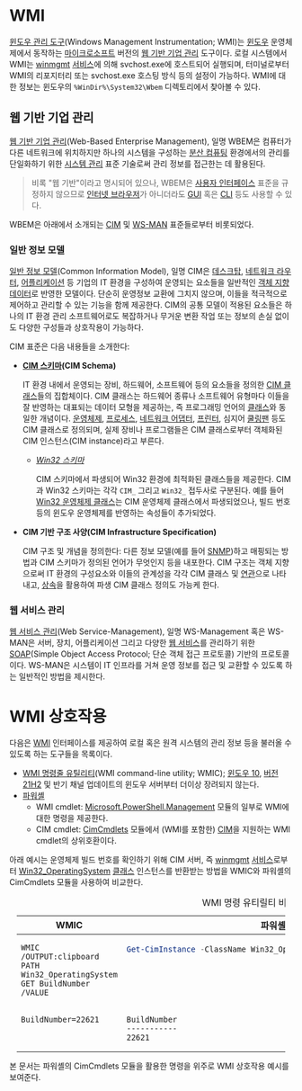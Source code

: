 # WMI
[윈도우 관리 도구](https://learn.microsoft.com/en-us/windows/win32/wmisdk/wmi-start-page)(Windows Management Instrumentation; WMI)는 [윈도우](Windows.md) 운영체제에서 동작하는 [마이크로소프트](https://www.microsoft.com) 버전의 [웹 기반 기업 관리](#웹-기반-기업-관리) 도구이다. 로컬 시스템에서 WMI는 [winmgmt](https://learn.microsoft.com/en-us/windows/win32/wmisdk/winmgmt) [서비스](Service.md)에 의해 svchost.exe에 호스트되어 실행되며, 터미널로부터 WMI의 리포지터리 또는 svchost.exe 호스팅 방식 등의 설정이 가능하다. WMI에 대한 정보는 윈도우의 `%WinDir%\System32\Wbem` 디렉토리에서 찾아볼 수 있다.

## 웹 기반 기업 관리
[웹 기반 기업 관리](https://en.wikipedia.org/wiki/Web-Based_Enterprise_Management)(Web-Based Enterprise Management), 일명 WBEM은 컴퓨터가 다른 네트워크에 위치하지만 하나의 시스템을 구성하는 [분산 컴퓨팅](https://ko.wikipedia.org/wiki/분산_컴퓨팅) 환경에서의 관리를 단일화하기 위한 [시스템 관리](https://en.wikipedia.org/wiki/Systems_management) 표준 기술로써 관리 정보를 접근한는 데 활용된다.

> 비록 "웹 기반"이라고 명시되어 있으나, WBEM은 [사용자 인터페이스](https://ko.wikipedia.org/wiki/사용자_인터페이스) 표준을 규정하지 않으므로 [인터넷 브라우저](https://en.wikipedia.org/wiki/Browser_user_interface)가 아니더라도 [GUI](https://ko.wikipedia.org/wiki/그래픽_사용자_인터페이스) 혹은 [CLI](https://ko.wikipedia.org/wiki/명령_줄_인터페이스) 등도 사용할 수 있다.

WBEM은 아래에서 소개되는 [CIM](#일반-정보-모델) 및 [WS-MAN](#웹-서비스-관리) 표준들로부터 비롯되었다.

### 일반 정보 모델
[일반 정보 모델](https://learn.microsoft.com/en-us/windows/win32/wmisdk/common-information-model)(Common Information Model), 일명 CIM은 [데스크탑](https://ko.wikipedia.org/wiki/워크스테이션), [네트워크 라우터](https://ko.wikipedia.org/wiki/라우터), [어플리케이션](https://ko.wikipedia.org/wiki/응용_소프트웨어) 등 기업의 IT 환경을 구성하여 운영되는 요소들을 일반적인 [객체 지향 데이터](https://ko.wikipedia.org/wiki/객체_(컴퓨터_과학))로 반영한 모델이다. 단순히 운영정보 교환에 그치지 않으며, 이들을 적극적으로 제어하고 관리할 수 있는 기능을 함께 제공한다. CIM의 공통 모델이 적용된 요소들은 하나의 IT 환경 관리 소프트웨어로도 복잡하거나 무거운 변환 작업 또는 정보의 손실 없이도 다양한 구성들과 상호작용이 가능하다.

CIM 표준은 다음 내용들을 소개한다:

* **[CIM 스키마](https://en.wikipedia.org/wiki/CIM_Schema)(CIM Schema)**

    IT 환경 내에서 운영되는 장비, 하드웨어, 소프트웨어 등의 요소들을 정의한 [CIM 클래스](https://learn.microsoft.com/en-us/windows/win32/cimwin32prov/cim-wmi-provider)들의 집합체이다. CIM 클래스는 하드웨어 종류나 소프트웨어 유형마다 이들을 잘 반영하는 대표되는 데이터 모형을 제공하는, 즉 프로그래밍 언어의 [클래스](Csharp.md#클래스)와 동일한 개념이다. [운영체제](https://learn.microsoft.com/en-us/windows/win32/cimwin32prov/cim-operatingsystem), [프로세스](https://learn.microsoft.com/en-us/windows/win32/cimwin32prov/cim-process), [네트워크 어댑터](https://learn.microsoft.com/en-us/windows/win32/cimwin32prov/cim-networkadapter), [프린터](https://learn.microsoft.com/en-us/windows/win32/cimwin32prov/cim-printer), 심지어 [쿨링팬](https://learn.microsoft.com/en-us/windows/win32/cimwin32prov/cim-fan) 등도 CIM 클래스로 정의되며, 실제 장비나 프로그램들은 CIM 클래스로부터 객체화된 CIM 인스턴스(CIM instance)라고 부른다.

    * *[Win32 스키마](https://learn.microsoft.com/en-us/windows/win32/cimwin32prov/win32-provider)*

        CIM 스키마에서 파생되어 Win32 환경에 최적화된 클래스들을 제공한다. CIM과 Win32 스키마는 각각 `CIM_` 그리고 `Win32_` 접두사로 구분된다. 예를 들어 [Win32 운영체제 클래스](https://learn.microsoft.com/en-us/windows/win32/cimwin32prov/win32-operatingsystem)는 CIM 운영체제 클래스에서 파생되었으나, 빌드 번호 등의 윈도우 운영체제를 반영하는 속성들이 추가되었다.

* **CIM 기반 구조 사양(CIM Infrastructure Specification)**

    CIM 구조 및 개념을 정의한다: 다른 정보 모델(예를 들어 [SNMP](https://ko.wikipedia.org/wiki/간이_망_관리_프로토콜))하고 매핑되는 방법과 CIM 스키마가 정의된 언어가 무엇인지 등을 내포한다. CIM 구조는 객체 지향으로써 IT 환경의 구성요소와 이들의 관계성을 각각 CIM 클래스 및 [연관](https://en.wikipedia.org/wiki/Association_(object-oriented_programming))으로 나타내고, [상속](Csharp.md#상속)을 활용하여 파생 CIM 클래스 정의도 가능케 한다.

### 웹 서비스 관리
[웹 서비스 관리](https://learn.microsoft.com/en-us/windows/win32/winrm/ws-management-protocol)(Web Service-Management), 일명 WS-Management 혹은 WS-MAN은 서버, 장치, 어플리케이션 그리고 다양한 [웹 서비스](https://ko.wikipedia.org/wiki/웹_서비스)를 관리하기 위한 [SOAP](https://ko.wikipedia.org/wiki/SOAP)(Simple Object Access Protocol; 단순 객체 접근 프로토콜) 기반의 프로토콜이다. WS-MAN은 시스템이 IT 인프라를 거쳐 운영 정보를 접근 및 교환할 수 있도록 하는 일반적인 방법을 제시한다.

# WMI 상호작용
다음은 [WMI](#wmi) 인터페이스를 제공하여 로컬 혹은 원격 시스템의 관리 정보 등을 불러올 수 있도록 하는 도구들을 목록이다.

* [WMI 명령줄 유틸리티](https://learn.microsoft.com/en-us/windows/win32/wmisdk/wmic)(WMI command-line utility; WMIC); [윈도우 10](https://ko.wikipedia.org/wiki/윈도우_10), [버전 21H2](https://ko.wikipedia.org/wiki/윈도우_10_버전_역사#21H2) 및 반기 채널 업데이트의 윈도우 서버부터 더이상 장려되지 않는다.
* [파워셸](PowerShell.md)
    * WMI cmdlet: [Microsoft.PowerShell.Management](https://learn.microsoft.com/en-us/powershell/module/microsoft.powershell.management) 모듈의 일부로 WMI에 대한 명령을 제공한다.
    * CIM cmdlet: [CimCmdlets](https://learn.microsoft.com/en-us/powershell/module/cimcmdlets) 모듈에서 (WMI를 포함한) [CIM](#일반-정보-모델)을 지원하는 WMI cmdlet의 상위호환이다.

아래 예시는 운영체제 빌드 번호를 확인하기 위해 CIM 서버, 즉 [winmgmt](#wmi) [서비스](Service.md)로부터 [Win32_OperatingSystem](https://learn.microsoft.com/en-us/windows/win32/cimwin32prov/win32-operatingsystem) [클래스](https://learn.microsoft.com/en-us/windows/win32/wmisdk/retrieving-a-class) 인스턴스를 반환받는 방법을 WMIC와 파워셸의 CimCmdlets 모듈을 사용하여 비교한다.

<table style="width: 95%; margin: auto;"><caption style="caption-side: top;">WMI 명령 유티릴티 비교</caption><colgroup><col style="width: 50%;"/><col style="width: 50%;"/></colgroup><thead><tr><th style="text-align: center;">WMIC</th><th style="text-align: center;">파워셸 CimCmdlets</th></tr></thead><tbody><tr style="vertical-align: top;"><td>

```terminal
WMIC /OUTPUT:clipboard PATH Win32_OperatingSystem GET BuildNumber /VALUE
```
</td><td>

```powershell
Get-CimInstance -ClassName Win32_OperatingSystem | Select-Object BuildNumber
```
</td></tr><tr style="vertical-align: top;"><td>

```terminal
BuildNumber=22621
```
</td><td>

```terminal
BuildNumber
-----------
22621
```
</td></tr></tbody></table>

본 문서는 파워셸의 CimCmdlets 모듈을 활용한 명령을 위주로 WMI 상호작용 예시를 보여준다.
